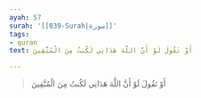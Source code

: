 ```yaml
---
ayah: 57
surah: '[[039-Surah|سورة]]'
tags:
- quran
text: أَوْ تَقُولَ لَوْ أَنَّ اللَّهَ هَدَانِي لَكُنتُ مِنَ الْمُتَّقِينَ

---
```

> أَوْ تَقُولَ لَوْ أَنَّ اللَّهَ هَدَانِي لَكُنتُ مِنَ الْمُتَّقِينَ

